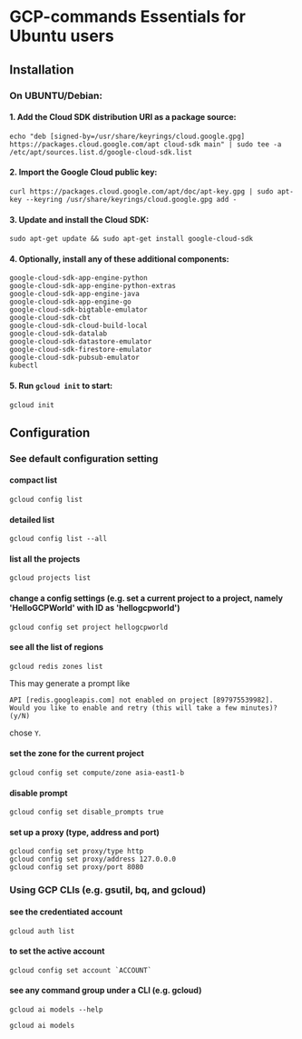 # GCP-commands Essentials for Ubuntu users

## Installation

### On UBUNTU/Debian:
#### 1. Add the Cloud SDK distribution URI as a package source:
```shell
echo "deb [signed-by=/usr/share/keyrings/cloud.google.gpg] https://packages.cloud.google.com/apt cloud-sdk main" | sudo tee -a /etc/apt/sources.list.d/google-cloud-sdk.list
```

#### 2. Import the Google Cloud public key:
```shell
curl https://packages.cloud.google.com/apt/doc/apt-key.gpg | sudo apt-key --keyring /usr/share/keyrings/cloud.google.gpg add -
```
#### 3. Update and install the Cloud SDK:
```shell
sudo apt-get update && sudo apt-get install google-cloud-sdk
```

#### 4. Optionally, install any of these additional components:
```shell
google-cloud-sdk-app-engine-python
google-cloud-sdk-app-engine-python-extras
google-cloud-sdk-app-engine-java
google-cloud-sdk-app-engine-go
google-cloud-sdk-bigtable-emulator
google-cloud-sdk-cbt
google-cloud-sdk-cloud-build-local
google-cloud-sdk-datalab
google-cloud-sdk-datastore-emulator
google-cloud-sdk-firestore-emulator
google-cloud-sdk-pubsub-emulator
kubectl
```
#### 5. Run ```gcloud init``` to start:
```shell
gcloud init
```

## Configuration

### See default configuration setting
#### compact list
```shell
gcloud config list
```
#### detailed list
```shell
gcloud config list --all
```

#### list all the projects
```shell
gcloud projects list
```

#### change a config settings (e.g. set a current project to a project, namely 'HelloGCPWorld' with ID as 'hellogcpworld')
```shell
gcloud config set project hellogcpworld 
```

#### see all the list of regions
```shell
gcloud redis zones list
```
This may generate a prompt like
```
API [redis.googleapis.com] not enabled on project [897975539982]. 
Would you like to enable and retry (this will take a few minutes)? 
(y/N)
```
chose ```Y```.

#### set the zone for the current project
```shell
gcloud config set compute/zone asia-east1-b
```
#### disable prompt
```shell
gcloud config set disable_prompts true
```

#### set up a proxy (type, address and port)
```shell
gcloud config set proxy/type http
gcloud config set proxy/address 127.0.0.0
gcloud config set proxy/port 8080
```

### Using GCP CLIs (e.g. gsutil, bq, and gcloud)
#### see the credentiated account
```shell
gcloud auth list
```
#### to set the active account
```shell
gcloud config set account `ACCOUNT`
```
#### see any command group under a CLI (e.g. gcloud)
```shell
gcloud ai models --help
```
```shell
gcloud ai models
```

